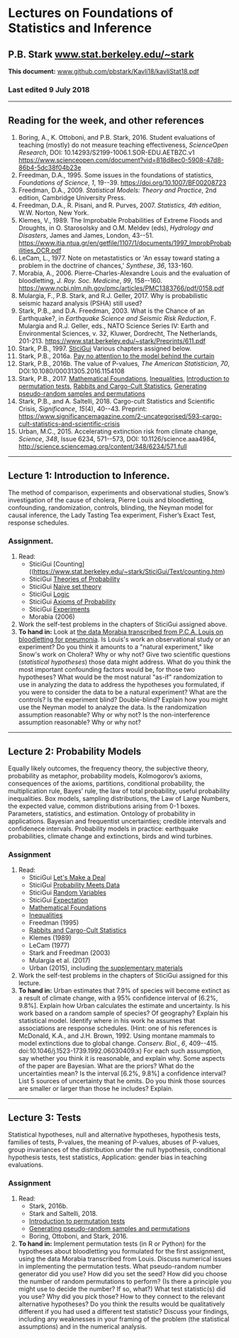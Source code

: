 # Lectures on Foundations of Statistics and Inference

## P.B. Stark www.stat.berkeley.edu/~stark

**This document:** www.github.com/pbstark/Kavli18/kavliStat18.pdf

### Last edited 9 July 2018

--- 

## Reading for the week, and other references

1. Boring, A., K. Ottoboni, and P.B. Stark, 2016. Student evaluations of teaching (mostly) do not measure teaching effectiveness, _ScienceOpen Research_, DOI: 10.14293/S2199-1006.1.SOR-EDU.AETBZC.v1 https://www.scienceopen.com/document?vid=818d8ec0-5908-47d8-86b4-5dc38f04b23e
1. Freedman, D.A., 1995. Some issues in the foundations of statistics, _Foundations of Science_, _1_, 19--39. https://doi.org/10.1007/BF00208723
1. Freedman, D.A., 2009. _Statistical Models: Theory and Practice_, 2nd edition, Cambridge University Press.
1. Freedman, D.A., R. Pisani, and R. Purves, 2007. _Statistics, 4th edition_, W.W. Norton, New York.
1. Klemes, V., 1989. The Improbable Probabilities of Extreme Floods and Droughts, in O. Starosolsky and O.M. Meldev (eds), _Hydrology and Disasters_, James and James, London, 43--51. https://www.itia.ntua.gr/en/getfile/1107/1/documents/1997_ImprobProbabilities_OCR.pdf
1. LeCam, L., 1977.  Note on metastatistics or 'An essay toward stating a problem in the doctrine of chances,' _Synthese_, _36_, 133-160.
1. Morabia, A., 2006. Pierre-Charles-Alexandre Louis and the evaluation of bloodletting, _J. Roy. Soc. Medicine_, _99_, 158--160. https://www.ncbi.nlm.nih.gov/pmc/articles/PMC1383766/pdf/0158.pdf
1. Mulargia, F., P.B. Stark, and R.J. Geller, 2017. Why is probabilistic seismic hazard analysis (PSHA) still used? 
1. Stark, P.B., and D.A. Freedman, 2003. What is the Chance of an Earthquake?, in _Earthquake Science and Seismic Risk Reduction_, F. Mulargia and R.J. Geller, eds., NATO Science Series IV: Earth and Environmental Sciences, v. 32, Kluwer, Dordrecht, The Netherlands, 201-213. https://www.stat.berkeley.edu/~stark/Preprints/611.pdf
1. Stark, P.B., 1997. [SticiGui](https://www.stat.berkeley.edu/~stark/SticiGui/) Various chapters assigned below.
1. Stark, P.B., 2016a. [Pay no attention to the model behind the curtain](https://www.stat.berkeley.edu/~stark/Preprints/eucCurtain15.pdf)
1. Stark, P.B., 2016b. The value of P-values, _The American Statistician_, _70_, DOI:10.1080/00031305.2016.1154108
1. Stark, P.B., 2017. [Mathematical Foundations](https://github.com/pbstark/S157F17/blob/master/math-foundations.ipynb), [Inequalities](https://github.com/pbstark/S157F17/blob/master/math-inequalities.ipynb), [Introduction to permutation tests](https://github.com/pbstark/S157F17/blob/master/permute-intro.ipynb), [Rabbits and Cargo-Cult Statistics](https://github.com/pbstark/S157F17/blob/master/rabbits.ipynb), [Generating pseudo-random samples and permutations](https://github.com/pbstark/S157F17/blob/master/permute-sample.ipynb)
1. Stark, P.B., and A. Saltelli, 2018. Cargo-cult Statistics and Scientific Crisis, _Significance_, _15_(4), 40--43. Preprint: https://www.significancemagazine.com/2-uncategorised/593-cargo-cult-statistics-and-scientific-crisis
1. Urban, M.C., 2015. Accelerating extinction risk from climate change, _Science_, _348_, Issue 6234, 571--573, DOI: 10.1126/science.aaa4984, http://science.sciencemag.org/content/348/6234/571.full

---

## Lecture 1: Introduction to Inference.
The method of comparison, experiments and observational studies, Snow’s investigation of the cause of cholera, Pierre Louis and bloodletting, confounding, randomization, controls, blinding, the Neyman model for causal inference, the Lady Tasting Tea experiment, Fisher’s Exact Test, response schedules.

### Assignment.
1. Read:
    + SticiGui [Counting]((https://www.stat.berkeley.edu/~stark/SticiGui/Text/counting.htm)
    + SticiGui [Theories of Probability](https://www.stat.berkeley.edu/~stark/SticiGui/Text/probabilityTheory.htm)
    + SticiGui [Naive set theory](https://www.stat.berkeley.edu/~stark/SticiGui/Text/sets.htm)
    + SticiGui [Logic](https://www.stat.berkeley.edu/~stark/SticiGui/Text/logic.htm)
    + SticiGui [Axioms of Probability](https://www.stat.berkeley.edu/~stark/SticiGui/Text/probabilityAxioms.htm)
    + SticiGui [Experiments](https://www.stat.berkeley.edu/~stark/SticiGui/Text/experiments.htm)
    + Morabia (2006)
1. Work the self-test problems in the chapters of SticiGui assigned above.
1. **To hand in:** Look at [the data Morabia transcribed from P.C.A. Louis on bloodletting for pneumonia](http://www.epidemiology.ch/history/louis.htm). Is Louis's work an observational study or an experiment? Do you think it amounts to a "natural experiment," like Snow's work on Cholera? Why or why not? Give two scientific questions (_statistical hypotheses_) those data might address. What do you think the most important confounding factors would be, for those two hypotheses? What would be the most natural "as-if" randomization to use in analyzing the data to address the hypotheses you formulated, if you were to consider the data to be a natural experiment? What are the controls? Is the experiment blind? Double-blind? Explain how you might use the Neyman model to analyze the data. Is the randomization assumption reasonable? Why or why not? Is the non-interference assumption reasonable? Why or why not?

---

## Lecture 2: Probability Models
Equally likely outcomes, the frequency theory, the subjective theory, probability as metaphor, probability models, Kolmogorov’s axioms, consequences of the axioms, partitions, conditional probability, the multiplication rule, Bayes’ rule, the law of total probability, useful probability inequalities. Box models, sampling distributions, the Law of Large Numbers, the expected value, common distributions arising from 0-1 boxes. Parameters, statistics, and estimation. Ontology of probability in applications. Bayesian and frequentist uncertainties; credible intervals and confidenece intervals. Probability models in practice: earthquake probabilities, climate change and extinctions, birds and wind turbines.

### Assignment

1. Read:
    + SticiGui [Let's Make a Deal](https://www.stat.berkeley.edu/~stark/SticiGui/Text/montyHall.htm)
    + SticiGui [Probability Meets Data](https://www.stat.berkeley.edu/~stark/SticiGui/Text/montyHallTest.htm)
    + SticiGui [Random Variables](https://www.stat.berkeley.edu/~stark/SticiGui/Text/randomVariables.htm)
    + SticiGui [Expectation](https://www.stat.berkeley.edu/~stark/SticiGui/Text/expectation.htm)
    + [Mathematical Foundations](https://github.com/pbstark/S157F17/blob/master/math-foundations.ipynb)
    + [Inequalities](https://github.com/pbstark/S157F17/blob/master/math-inequalities.ipynb)
    + Freedman (1995)
    + [Rabbits and Cargo-Cult Statistics](https://github.com/pbstark/S157F17/blob/master/rabbits.ipynb)
    + Klemes (1989)
    + LeCam (1977)
    + Stark and Freedman (2003)
    + Mulargia et al. (2017)
    + Urban (2015), including [the supplementary materials](http://science.sciencemag.org/content/suppl/2015/04/29/348.6234.571.DC1?_ga=2.4039536.1548654680.1531042126-749553562.1514254187)
1. Work the self-test problems in the chapters of SticiGui assigned for this lecture.
1. **To hand in:** Urban estimates that 7.9% of species will become extinct as a result of climate change, with a 95% confidence interval of [6.2%, 9.8%]. Explain how Urban calculates the estimate and uncertainty. Is his work based on a random sample of species? Of geography? Explain his statistical model. Identify where in his work he assumes that associations are response schedules. (Hint: one of his references is McDonald, K.A., and J.H. Brown, 1992. Using montane mammals to model extinctions due to global change. _Conserv. Biol._, _6_, 409--415. doi:10.1046/j.1523-1739.1992.06030409.x) For each such assumption, say whether you think it is reasonable, and explain why. Some aspects of the paper are Bayesian. What are the priors? What do the uncertainties mean? Is the interval [6.2%, 9.8%] a confidence interval? List 5 sources of uncertainty that he omits. Do you think those sources are smaller or larger than those he includes? Explain.

---

## Lecture 3: Tests
Statistical hypotheses, null and alternative hypotheses, hypothesis tests, families of tests, P-values, the meaning of P-values, abuses of P-values, group invariances of the distribution under the null hypothesis, conditional hypothesis tests, test statistics, Application: gender bias in teaching evaluations.

### Assignment

1. Read:
    + Stark, 2016b.
    + Stark and Saltelli, 2018.
    + [Introduction to permutation tests](https://github.com/pbstark/S157F17/blob/master/permute-intro.ipynb)
    + [Generating pseudo-random samples and permutations](https://github.com/pbstark/S157F17/blob/master/permute-sample.ipynb)
    + Boring, Ottoboni, and Stark, 2016.
1. **To hand in:** Implement permutation tests (in R or Python) for the hypotheses about bloodletting you formulated for the first assignment, using the data Morabia transcribed from Louis. Discuss numerical issues in implementing the permutation tests. What pseudo-random number generator did you use? How did you set the seed? How did you choose the number of random permutations to perform? (Is there a principle you might use to decide the number? If so, what?) What test statistic(s) did you use? Why did you pick those? How to they connect to the relevant alternative hypotheses? Do you think the results would be qualitatively different if you had used a different test statistic? Discuss your findings, including any weaknesses in your framing of the problem (the statistical assumptions) and in the numerical analysis. 